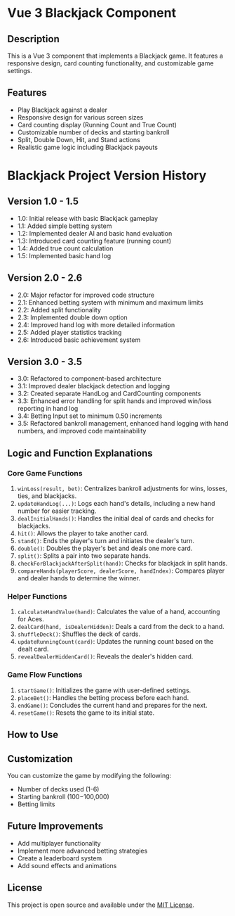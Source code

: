 # Vue 3 Blackjack Component

## Description

This is a Vue 3 component that implements a Blackjack game. It features a responsive design, card counting functionality, and customizable game settings.

## Features

- Play Blackjack against a dealer
- Responsive design for various screen sizes
- Card counting display (Running Count and True Count)
- Customizable number of decks and starting bankroll
- Split, Double Down, Hit, and Stand actions
- Realistic game logic including Blackjack payouts

# Blackjack Project Version History

## Version 1.0 - 1.5

- 1.0: Initial release with basic Blackjack gameplay
- 1.1: Added simple betting system
- 1.2: Implemented dealer AI and basic hand evaluation
- 1.3: Introduced card counting feature (running count)
- 1.4: Added true count calculation
- 1.5: Implemented basic hand log

## Version 2.0 - 2.6

- 2.0: Major refactor for improved code structure
- 2.1: Enhanced betting system with minimum and maximum limits
- 2.2: Added split functionality
- 2.3: Implemented double down option
- 2.4: Improved hand log with more detailed information
- 2.5: Added player statistics tracking
- 2.6: Introduced basic achievement system

## Version 3.0 - 3.5

- 3.0: Refactored to component-based architecture
- 3.1: Improved dealer blackjack detection and logging
- 3.2: Created separate HandLog and CardCounting components
- 3.3: Enhanced error handling for split hands and improved win/loss reporting in hand log
- 3.4: Betting Input set to minimum 0.50 increments
- 3.5: Refactored bankroll management, enhanced hand logging with hand numbers, and improved code maintainability

## Logic and Function Explanations

### Core Game Functions

1. `winLoss(result, bet)`: Centralizes bankroll adjustments for wins, losses, ties, and blackjacks.
2. `updateHandLog(...)`: Logs each hand's details, including a new hand number for easier tracking.
3. `dealInitialHands()`: Handles the initial deal of cards and checks for blackjacks.
4. `hit()`: Allows the player to take another card.
5. `stand()`: Ends the player's turn and initiates the dealer's turn.
6. `double()`: Doubles the player's bet and deals one more card.
7. `split()`: Splits a pair into two separate hands.
8. `checkForBlackjackAfterSplit(hand)`: Checks for blackjack in split hands.
9. `compareHands(playerScore, dealerScore, handIndex)`: Compares player and dealer hands to determine the winner.

### Helper Functions

1. `calculateHandValue(hand)`: Calculates the value of a hand, accounting for Aces.
2. `dealCard(hand, isDealerHidden)`: Deals a card from the deck to a hand.
3. `shuffleDeck()`: Shuffles the deck of cards.
4. `updateRunningCount(card)`: Updates the running count based on the dealt card.
5. `revealDealerHiddenCard()`: Reveals the dealer's hidden card.

### Game Flow Functions

1. `startGame()`: Initializes the game with user-defined settings.
2. `placeBet()`: Handles the betting process before each hand.
3. `endGame()`: Concludes the current hand and prepares for the next.
4. `resetGame()`: Resets the game to its initial state.

## How to Use

## Customization

You can customize the game by modifying the following:

- Number of decks used (1-6)
- Starting bankroll ($100-$100,000)
- Betting limits

## Future Improvements

- Add multiplayer functionality
- Implement more advanced betting strategies
- Create a leaderboard system
- Add sound effects and animations

## License

This project is open source and available under the [MIT License](LICENSE).
